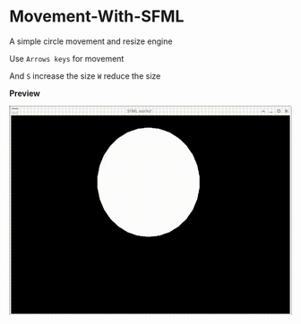 # Movement-With-SFML
A simple circle movement and resize engine

Use `Arrows keys` for movement 

And `S` increase the size
`W` reduce the size

**Preview**

![](gif.gif)
